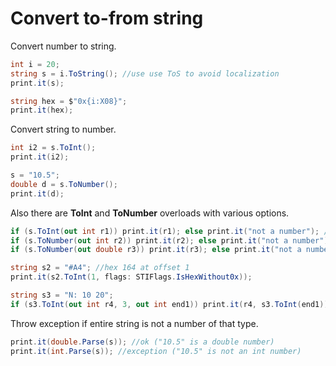 # Convert to-from string
Convert number to string.

```csharp
int i = 20;
string s = i.ToString(); //use use ToS to avoid localization
print.it(s);

string hex = $"0x{i:X08}";
print.it(hex);
```

Convert string to number.

```csharp
int i2 = s.ToInt();
print.it(i2);

s = "10.5";
double d = s.ToNumber();
print.it(d);
```

Also there are <b>ToInt</b> and <b>ToNumber</b> overloads with various options.

```csharp
if (s.ToInt(out int r1)) print.it(r1); else print.it("not a number"); //ToInt can parse part of string
if (s.ToNumber(out int r2)) print.it(r2); else print.it("not a number"); //ToNumber always parses entire string
if (s.ToNumber(out double r3)) print.it(r3); else print.it("not a number");

string s2 = "#A4"; //hex 164 at offset 1
print.it(s2.ToInt(1, flags: STIFlags.IsHexWithout0x));

string s3 = "N: 10 20";
if (s3.ToInt(out int r4, 3, out int end1)) print.it(r4, s3.ToInt(end1));
```

Throw exception if entire string is not a number of that type.

```csharp
print.it(double.Parse(s)); //ok ("10.5" is a double number)
print.it(int.Parse(s)); //exception ("10.5" is not an int number)
```

